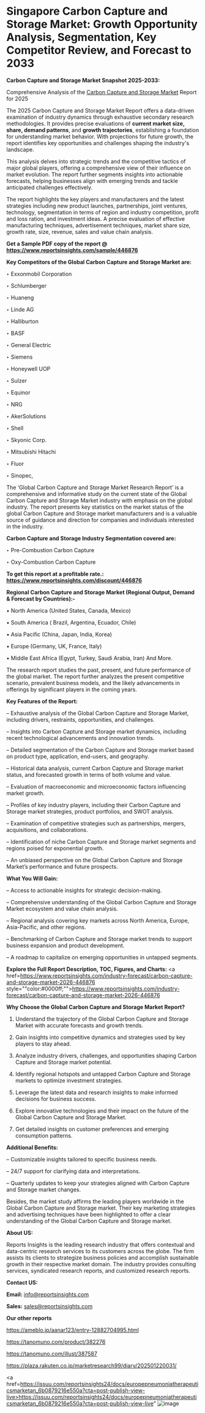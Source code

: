 # Singapore Carbon Capture and Storage Market: Growth Opportunity Analysis, Segmentation, Key Competitor Review, and Forecast to 2033

<strong>Carbon Capture and Storage Market Snapshot 2025-2033:</strong>

Comprehensive Analysis of the <a href=https://www.reportsinsights.com/sample/446876>Carbon Capture and Storage Market</a> Report for 2025

The 2025 Carbon Capture and Storage Market Report offers a data-driven examination of industry dynamics through exhaustive secondary research methodologies. It provides precise evaluations of <strong>current market size, share, demand patterns</strong>, and <strong>growth trajectories</strong>, establishing a foundation for understanding market behavior. With projections for future growth, the report identifies key opportunities and challenges shaping the industry's landscape.

This analysis delves into strategic trends and the competitive tactics of major global players, offering a comprehensive view of their influence on market evolution. The report further segments insights into actionable forecasts, helping businesses align with emerging trends and tackle anticipated challenges effectively.

The report highlights the key players and manufacturers and the latest strategies including new product launches, partnerships, joint ventures, technology, segmentation in terms of region and industry competition, profit and loss ration, and investment ideas. A precise evaluation of effective manufacturing techniques, advertisement techniques, market share size, growth rate, size, revenue, sales and value chain analysis.

<strong>Get a Sample PDF copy of the report @ <a href=https://www.reportsinsights.com/sample/446876 style=color:#0000ff;>https://www.reportsinsights.com/sample/446876</a></strong>

<strong>Key Competitors of the Global Carbon Capture and Storage Market are:</strong>

‣ Exxonmobil Corporation

‣ Schlumberger

‣ Huaneng

‣ Linde AG

‣ Halliburton

‣ BASF

‣ General Electric

‣ Siemens

‣ Honeywell UOP

‣ Sulzer

‣ Equinor

‣ NRG

‣ AkerSolutions

‣ Shell

‣ Skyonic Corp.

‣ Mitsubishi Hitachi

‣ Fluor

‣ Sinopec,

The ‘Global Carbon Capture and Storage Market Research Report’ is a comprehensive and informative study on the current state of the Global Carbon Capture and Storage Market industry with emphasis on the global industry. The report presents key statistics on the market status of the global Carbon Capture and Storage market manufacturers and is a valuable source of guidance and direction for companies and individuals interested in the industry.

<strong>Carbon Capture and Storage Industry Segmentation covered are:</strong>

‣ Pre-Combustion Carbon Capture

‣ Oxy-Combustion Carbon Capture

<strong>To get this report at a profitable rate.: <a href=https://www.reportsinsights.com/discount/446876 style=color:#0000ff;>https://www.reportsinsights.com/discount/446876</a></strong>

<strong>Regional Carbon Capture and Storage Market (Regional Output, Demand &amp; Forecast by Countries):-</strong>

• North America (United States, Canada, Mexico)

• South America ( Brazil, Argentina, Ecuador, Chile)

• Asia Pacific (China, Japan, India, Korea)

• Europe (Germany, UK, France, Italy)

• Middle East Africa (Egypt, Turkey, Saudi Arabia, Iran) And More.

The research report studies the past, present, and future performance of the global market. The report further analyzes the present competitive scenario, prevalent business models, and the likely advancements in offerings by significant players in the coming years.

<strong>Key Features of the Report:</strong>

– Exhaustive analysis of the Global Carbon Capture and Storage Market, including drivers, restraints, opportunities, and challenges.

– Insights into Carbon Capture and Storage market dynamics, including recent technological advancements and innovation trends.

– Detailed segmentation of the Carbon Capture and Storage market based on product type, application, end-users, and geography.

– Historical data analysis, current Carbon Capture and Storage market status, and forecasted growth in terms of both volume and value.

– Evaluation of macroeconomic and microeconomic factors influencing market growth.

– Profiles of key industry players, including their Carbon Capture and Storage market strategies, product portfolios, and SWOT analysis.

– Examination of competitive strategies such as partnerships, mergers, acquisitions, and collaborations.

– Identification of niche Carbon Capture and Storage market segments and regions poised for exponential growth.

– An unbiased perspective on the Global Carbon Capture and Storage Market’s performance and future prospects.

<strong>What You Will Gain:</strong>

– Access to actionable insights for strategic decision-making.

– Comprehensive understanding of the Global Carbon Capture and Storage Market ecosystem and value chain analysis.

– Regional analysis covering key markets across North America, Europe, Asia-Pacific, and other regions.

– Benchmarking of Carbon Capture and Storage market trends to support business expansion and product development.

– A roadmap to capitalize on emerging opportunities in untapped segments.

<strong>Explore the Full Report Description, TOC, Figures, and Charts:</strong>
<a href=https://www.reportsinsights.com/industry-forecast/carbon-capture-and-storage-market-2026-446876 style=""color:#0000ff;"">https://www.reportsinsights.com/industry-forecast/carbon-capture-and-storage-market-2026-446876</a>

<strong>Why Choose the Global Carbon Capture and Storage Market Report?</strong>

1. Understand the trajectory of the Global Carbon Capture and Storage Market with accurate forecasts and growth trends.

2. Gain insights into competitive dynamics and strategies used by key players to stay ahead.

3. Analyze industry drivers, challenges, and opportunities shaping Carbon Capture and Storage market potential.

4. Identify regional hotspots and untapped Carbon Capture and Storage markets to optimize investment strategies.

5. Leverage the latest data and research insights to make informed decisions for business success.

6. Explore innovative technologies and their impact on the future of the Global Carbon Capture and Storage Market.

7. Get detailed insights on customer preferences and emerging consumption patterns.

<strong>Additional Benefits:</strong>

– Customizable insights tailored to specific business needs.

– 24/7 support for clarifying data and interpretations.

– Quarterly updates to keep your strategies aligned with Carbon Capture and Storage market changes.

Besides, the market study affirms the leading players worldwide in the Global Carbon Capture and Storage market. Their key marketing strategies and advertising techniques have been highlighted to offer a clear understanding of the Global Carbon Capture and Storage market.

<strong><strong>About US</strong>:</strong>

Reports Insights is the leading research industry that offers contextual and data-centric research services to its customers across the globe. The firm assists its clients to strategize business policies and accomplish sustainable growth in their respective market domain. The industry provides consulting services, syndicated research reports, and customized research reports.

<strong>Contact US:</strong>

<p class=><b>Email:</b> <a href=mailto:info@reportsinsights.com>info@reportsinsights.com</a></p>
<p class=><b>Sales:</b> <a href=mailto:sales@reportsinsights.com>sales@reportsinsights.com</a></p>

<strong>Our other reports</strong>

<a href=https://ameblo.jp/aanar123/entry-12882704995.html>https://ameblo.jp/aanar123/entry-12882704995.html</a>

<a href=https://tanomuno.com/product/382276>https://tanomuno.com/product/382276</a>

<a href=https://tanomuno.com/illust/387587>https://tanomuno.com/illust/387587</a>

<a href=https://plaza.rakuten.co.jp/marketresearch99/diary/202501220031/>https://plaza.rakuten.co.jp/marketresearch99/diary/202501220031/</a>

<a href=https://issuu.com/reportsinsights24/docs/europepneumoniatherapeuticsmarketan_6b0879216e550a?cta=post-publish-view-live>https://issuu.com/reportsinsights24/docs/europepneumoniatherapeuticsmarketan_6b0879216e550a?cta=post-publish-view-live</a>"
![image](https://github.com/user-attachments/assets/57655279-5ae8-47e0-8a39-d85546620c50)
